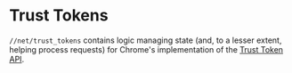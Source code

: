 # Trust Tokens

`//net/trust_tokens` contains logic managing state (and, to a lesser
extent, helping process requests) for Chrome's implementation of
the [Trust Token API](https://github.com/WICG/trust-token-api/).
